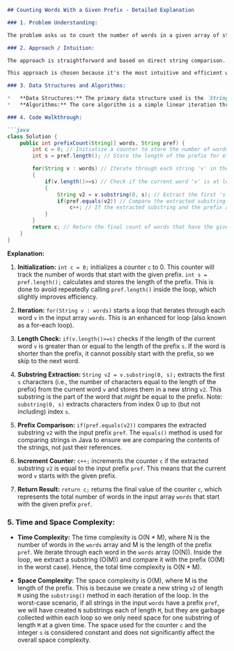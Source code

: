 ```markdown
## Counting Words With a Given Prefix - Detailed Explanation

### 1. Problem Understanding:

The problem asks us to count the number of words in a given array of strings (`words`) that have a specific prefix (`pref`). In simpler terms, we need to iterate through the `words` array and check for each word if it *starts with* the `pref` string. The final count of such words should be returned.

### 2. Approach / Intuition:

The approach is straightforward and based on direct string comparison. For each word in the input array `words`, we check if the word's length is at least as long as the prefix.  If it is, we extract the first `n` characters of the word (where `n` is the length of the prefix) and compare it to the prefix string.  If these two strings are equal, we increment the count.

This approach is chosen because it's the most intuitive and efficient way to solve the problem.  String comparison is a fundamental operation, and substring extraction is readily available in most programming languages. There's no need for complex data structures or algorithms.

### 3. Data Structures and Algorithms:

*   **Data Structures:** The primary data structure used is the `String` array `words`.  We also use `String` variables `pref` and `v2` to store the prefix and the extracted substring, respectively.
*   **Algorithms:** The core algorithm is a simple linear iteration through the `words` array. Within the loop, we use string comparison and substring extraction, which are considered basic string manipulation operations.

### 4. Code Walkthrough:

```java
class Solution {
    public int prefixCount(String[] words, String pref) {
        int c = 0; // Initialize a counter to store the number of words with the given prefix.
        int s = pref.length(); // Store the length of the prefix for efficiency (avoid repeated calls to pref.length()).

        for(String v : words) // Iterate through each string 'v' in the 'words' array.
        {
            if(v.length()>=s) // Check if the current word 'v' is at least as long as the prefix.  If it isn't, it cannot possibly start with the prefix.
            {
                String v2 = v.substring(0, s); // Extract the first 's' characters from the word 'v' to create a substring 'v2'. This substring represents the potential prefix of 'v'.  v.substring(0, s) will extract substring from index 0 up to (but not including) index s.
                if(pref.equals(v2)) // Compare the extracted substring 'v2' with the given prefix 'pref'. The 'equals' method performs a content-based comparison of the two strings.
                    c++; // If the extracted substring and the prefix are equal, increment the counter 'c'.
            }
        }
        return c; // Return the final count of words that have the given prefix.
    }
}
```

**Explanation:**

1.  **Initialization:**  `int c = 0;` initializes a counter `c` to 0. This counter will track the number of words that start with the given prefix. `int s = pref.length();` calculates and stores the length of the prefix. This is done to avoid repeatedly calling `pref.length()` inside the loop, which slightly improves efficiency.

2.  **Iteration:** `for(String v : words)` starts a loop that iterates through each word `v` in the input array `words`.  This is an enhanced for loop (also known as a for-each loop).

3.  **Length Check:** `if(v.length()>=s)` checks if the length of the current word `v` is greater than or equal to the length of the prefix `s`. If the word is shorter than the prefix, it cannot possibly start with the prefix, so we skip to the next word.

4.  **Substring Extraction:** `String v2 = v.substring(0, s);` extracts the first `s` characters (i.e., the number of characters equal to the length of the prefix) from the current word `v` and stores them in a new string `v2`.  This substring is the part of the word that *might* be equal to the prefix.  Note: `substring(0, s)` extracts characters from index 0 up to (but not including) index `s`.

5.  **Prefix Comparison:** `if(pref.equals(v2))` compares the extracted substring `v2` with the input prefix `pref`.  The `equals()` method is used for comparing strings in Java to ensure we are comparing the contents of the strings, not just their references.

6.  **Increment Counter:** `c++;` increments the counter `c` if the extracted substring `v2` is equal to the input prefix `pref`.  This means that the current word `v` starts with the given prefix.

7.  **Return Result:** `return c;` returns the final value of the counter `c`, which represents the total number of words in the input array `words` that start with the given prefix `pref`.

### 5. Time and Space Complexity:

*   **Time Complexity:** The time complexity is O(N * M), where N is the number of words in the `words` array and M is the length of the prefix `pref`.  We iterate through each word in the `words` array (O(N)). Inside the loop, we extract a substring (O(M)) and compare it with the prefix (O(M) in the worst case). Hence, the total time complexity is O(N * M).

*   **Space Complexity:** The space complexity is O(M), where M is the length of the prefix. This is because we create a new string `v2` of length `M` using the `substring()` method in each iteration of the loop. In the worst-case scenario, if all strings in the input `words` have a prefix `pref`, we will have created `N` substrings each of length `M`, but they are garbage collected within each loop so we only need space for one substring of length `M` at a given time. The space used for the counter `c` and the integer `s` is considered constant and does not significantly affect the overall space complexity.
